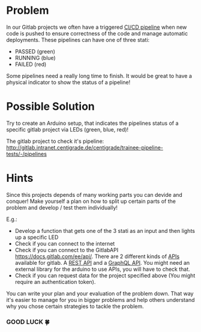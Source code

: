 # Problem

In our Gitlab projects we often have a triggered [CI/CD pipeline](https://en.wikipedia.org/wiki/CI/CD) when new code is pushed to ensure correctness of the code and manage automatic deployments. These pipelines can have one of three stati:
- PASSED (green)
- RUNNING (blue)
- FAILED (red)

Some pipelines need a really long time to finish. It would be great to have a physical indicator to show the status of a pipeline!

# Possible Solution

Try to create an Arduino setup, that indicates the pipelines status of a specific gitlab project via LEDs (green, blue, red)!

The gitlab project to check it's pipeline: http://gitlab.intranet.centigrade.de/centigrade/trainee-pipeline-tests/-/pipelines

# Hints

Since this projects depends of many working parts you can devide and conquer! Make yourself a plan on how to split up certain parts of the problem and develop / test them individually!

E.g.:
- Develop a function that gets one of the 3 stati as an input and then lights up a specific LED
- Check if you can connect to the internet
- Check if you can connect to the GitlabAPI https://docs.gitlab.com/ee/api/.
There are 2 different kinds of [APIs](https://en.wikipedia.org/wiki/API) available for gitlab. A [REST API](https://en.wikipedia.org/wiki/Representational_state_transfer) and a [GraphQL API](https://en.wikipedia.org/wiki/GraphQL). You might need an external library for the arduino to use APIs, you will have to check that.
- Check if you can request data for the project specified above (You might require an authentication token).

You can write your plan and your evaluation of the problem down. That way it's easier to manage for you in bigger problems and help others understand why you chose certain strategies to tackle the problem.

### GOOD LUCK 🍀